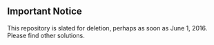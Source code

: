 ## Important Notice

This repository is slated for deletion, perhaps as soon as June 1, 2016.  Please find other solutions.  

